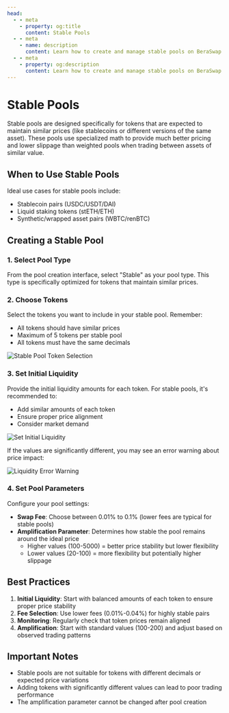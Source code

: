 ```yaml
---
head:
  - - meta
    - property: og:title
      content: Stable Pools
  - - meta
    - name: description
      content: Learn how to create and manage stable pools on BeraSwap
  - - meta
    - property: og:description
      content: Learn how to create and manage stable pools on BeraSwap
---
```


<script setup>
  import config from '@berachain/config/constants.json';
</script>

# Stable Pools

Stable pools are designed specifically for tokens that are expected to maintain similar prices (like stablecoins or different versions of the same asset). These pools use specialized math to provide much better pricing and lower slippage than weighted pools when trading between assets of similar value.

## When to Use Stable Pools

Ideal use cases for stable pools include:

- Stablecoin pairs (USDC/USDT/DAI)
- Liquid staking tokens (stETH/ETH)
- Synthetic/wrapped asset pairs (WBTC/renBTC)

## Creating a Stable Pool

### 1. Select Pool Type

From the pool creation interface, select "Stable" as your pool type. This type is specifically optimized for tokens that maintain similar prices.

### 2. Choose Tokens

Select the tokens you want to include in your stable pool. Remember:

- All tokens should have similar prices
- Maximum of 5 tokens per stable pool
- All tokens must have the same decimals

![Stable Pool Token Selection](/assets/stable_select_tokens.png)

### 3. Set Initial Liquidity

Provide the initial liquidity amounts for each token. For stable pools, it's recommended to:

- Add similar amounts of each token
- Ensure proper price alignment
- Consider market demand

![Set Initial Liquidity](/assets/stable_set_liquidity.png)

If the values are significantly different, you may see an error warning about price impact:

![Liquidity Error Warning](/assets/stable_set_liq_error.png)

### 4. Set Pool Parameters

Configure your pool settings:

- **Swap Fee**: Choose between 0.01% to 0.1% (lower fees are typical for stable pools)
- **Amplification Parameter**: Determines how stable the pool remains around the ideal price
  - Higher values (100-5000) = better price stability but lower flexibility
  - Lower values (20-100) = more flexibility but potentially higher slippage

## Best Practices

1. **Initial Liquidity**: Start with balanced amounts of each token to ensure proper price stability
2. **Fee Selection**: Use lower fees (0.01%-0.04%) for highly stable pairs
3. **Monitoring**: Regularly check that token prices remain aligned
4. **Amplification**: Start with standard values (100-200) and adjust based on observed trading patterns

## Important Notes

- Stable pools are not suitable for tokens with different decimals or expected price variations
- Adding tokens with significantly different values can lead to poor trading performance
- The amplification parameter cannot be changed after pool creation

